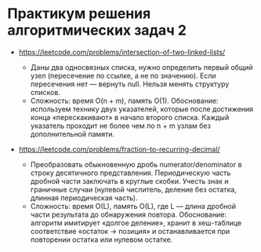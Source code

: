 # Практикум решения алгоритмических задач 2

- https://leetcode.com/problems/intersection-of-two-linked-lists/
  - Даны два односвязных списка, нужно определить первый общий узел (пересечение по ссылке, а не по значению). Если 
    пересечения нет — вернуть null. Нельзя менять структуру списков.
  - Сложность: время O(n + m), память O(1). Обоснование: используем технику двух указателей, которые после достижения конца «перескакивают» в начало второго списка. Каждый указатель проходит не более чем по n + m узлам без дополнительной памяти.

- https://leetcode.com/problems/fraction-to-recurring-decimal/
  - Преобразовать обыкновенную дробь numerator/denominator в строку десятичного представления. Периодическую часть 
    дробной части заключать в круглые скобки. Учесть знак и граничные случаи (нулевой числитель, деление без остатка, длинная периодическая часть).
  - Сложность: время O(L), память O(L), где L — длина дробной части результата до обнаружения повтора. Обоснование: алгоритм имитирует «долгое деление», хранит в хеш-таблице соответствие «остаток → позиция» и останавливается при повторении остатка или нулевом остатке.
